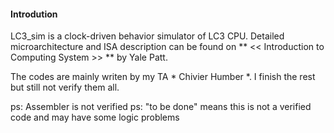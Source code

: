 #### Introdution
LC3_sim is a clock-driven behavior simulator of LC3 CPU. Detailed microarchitecture and ISA description can be found on ** << Introduction to Computing System >> ** by Yale Patt. 

The codes are mainly writen by my TA * Chivier Humber *. I finish the rest but still not verify them all.

ps: Assembler is not verified
ps: "to be done" means this is not a verified code and may have some logic problems